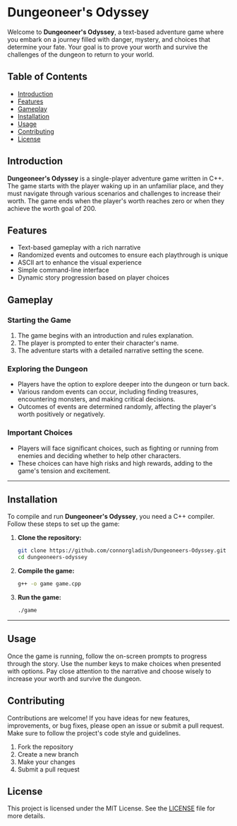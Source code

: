 
# Dungeoneer's Odyssey

Welcome to **Dungeoneer's Odyssey**, a text-based adventure game where you embark on a journey filled with danger, mystery, and choices that determine your fate. Your goal is to prove your worth and survive the challenges of the dungeon to return to your world.

## Table of Contents
- [Introduction](#introduction)
- [Features](#features)
- [Gameplay](#gameplay)
- [Installation](#installation)
- [Usage](#usage)
- [Contributing](#contributing)
- [License](#license)

## Introduction

**Dungeoneer's Odyssey** is a single-player adventure game written in C++. The game starts with the player waking up in an unfamiliar place, and they must navigate through various scenarios and challenges to increase their worth. The game ends when the player's worth reaches zero or when they achieve the worth goal of 200.

## Features

- Text-based gameplay with a rich narrative
- Randomized events and outcomes to ensure each playthrough is unique
- ASCII art to enhance the visual experience
- Simple command-line interface
- Dynamic story progression based on player choices

## Gameplay

### Starting the Game

1. The game begins with an introduction and rules explanation.
2. The player is prompted to enter their character's name.
3. The adventure starts with a detailed narrative setting the scene.

### Exploring the Dungeon

- Players have the option to explore deeper into the dungeon or turn back.
- Various random events can occur, including finding treasures, encountering monsters, and making critical decisions.
- Outcomes of events are determined randomly, affecting the player's worth positively or negatively.

### Important Choices

- Players will face significant choices, such as fighting or running from enemies and deciding whether to help other characters.
- These choices can have high risks and high rewards, adding to the game's tension and excitement.
---
## Installation

To compile and run **Dungeoneer's Odyssey**, you need a C++ compiler. Follow these steps to set up the game:

1. **Clone the repository:**
    ```bash
    git clone https://github.com/connorgladish/Dungeoneers-Odyssey.git
    cd dungeoneers-odyssey
2. **Compile the game:**
    ```bash
    g++ -o game game.cpp
3. **Run the game:**
    ```bash
    ./game
---  
## Usage

Once the game is running, follow the on-screen prompts to progress through the story. Use the number keys to make choices when presented with options. Pay close attention to the narrative and choose wisely to increase your worth and survive the dungeon.

## Contributing

Contributions are welcome! If you have ideas for new features, improvements, or bug fixes, please open an issue or submit a pull request. Make sure to follow the project's code style and guidelines.

1. Fork the repository
2. Create a new branch
3. Make your changes
4. Submit a pull request

## License

This project is licensed under the MIT License. See the [LICENSE](LICENSE) file for more details.
